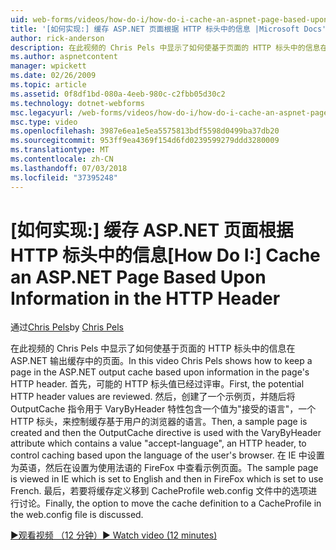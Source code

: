 ```yaml
---
uid: web-forms/videos/how-do-i/how-do-i-cache-an-aspnet-page-based-upon-information-in-the-http-header
title: '[如何实现:] 缓存 ASP.NET 页面根据 HTTP 标头中的信息 |Microsoft Docs'
author: rick-anderson
description: 在此视频的 Chris Pels 中显示了如何使基于页面的 HTTP 标头中的信息在 ASP.NET 输出缓存中的页面。 首先，潜在的 HTTP 页眉...
ms.author: aspnetcontent
manager: wpickett
ms.date: 02/26/2009
ms.topic: article
ms.assetid: 0f8df1bd-080a-4eeb-980c-c2fbb05d30c2
ms.technology: dotnet-webforms
msc.legacyurl: /web-forms/videos/how-do-i/how-do-i-cache-an-aspnet-page-based-upon-information-in-the-http-header
msc.type: video
ms.openlocfilehash: 3987e6ea1e5ea5575813bdf5598d0499ba37db20
ms.sourcegitcommit: 953ff9ea4369f154d6fd0239599279ddd3280009
ms.translationtype: MT
ms.contentlocale: zh-CN
ms.lasthandoff: 07/03/2018
ms.locfileid: "37395248"
---
```

<a name="how-do-i--cache-an-aspnet-page-based-upon-information-in-the-http-header"></a><span data-ttu-id="ff224-104">[如何实现:] 缓存 ASP.NET 页面根据 HTTP 标头中的信息</span><span class="sxs-lookup"><span data-stu-id="ff224-104">[How Do I:]  Cache an ASP.NET Page Based Upon Information in the HTTP Header</span></span>
====================
<span data-ttu-id="ff224-105">通过[Chris Pels](https://twitter.com/chrispels)</span><span class="sxs-lookup"><span data-stu-id="ff224-105">by [Chris Pels](https://twitter.com/chrispels)</span></span>

<span data-ttu-id="ff224-106">在此视频的 Chris Pels 中显示了如何使基于页面的 HTTP 标头中的信息在 ASP.NET 输出缓存中的页面。</span><span class="sxs-lookup"><span data-stu-id="ff224-106">In this video Chris Pels shows how to keep a page in the ASP.NET output cache based upon information in the page's HTTP header.</span></span> <span data-ttu-id="ff224-107">首先，可能的 HTTP 标头值已经过评审。</span><span class="sxs-lookup"><span data-stu-id="ff224-107">First, the potential HTTP header values are reviewed.</span></span> <span data-ttu-id="ff224-108">然后，创建了一个示例页，并随后将 OutputCache 指令用于 VaryByHeader 特性包含一个值为"接受的语言"，一个 HTTP 标头，来控制缓存基于用户的浏览器的语言。</span><span class="sxs-lookup"><span data-stu-id="ff224-108">Then, a sample page is created and then the OutputCache directive is used with the VaryByHeader attribute which contains a value "accept-language", an HTTP header, to control caching based upon the language of the user's browser.</span></span> <span data-ttu-id="ff224-109">在 IE 中设置为英语，然后在设置为使用法语的 FireFox 中查看示例页面。</span><span class="sxs-lookup"><span data-stu-id="ff224-109">The sample page is viewed in IE which is set to English and then in FireFox which is set to use French.</span></span> <span data-ttu-id="ff224-110">最后，若要将缓存定义移到 CacheProfile web.config 文件中的选项进行讨论。</span><span class="sxs-lookup"><span data-stu-id="ff224-110">Finally, the option to move the cache definition to a CacheProfile in the web.config file is discussed.</span></span>

[<span data-ttu-id="ff224-111">&#9654;观看视频 （12 分钟）</span><span class="sxs-lookup"><span data-stu-id="ff224-111">&#9654; Watch video (12 minutes)</span></span>](https://channel9.msdn.com/Blogs/ASP-NET-Site-Videos/how-do-i-cache-an-aspnet-page-based-upon-information-in-the-http-header)
